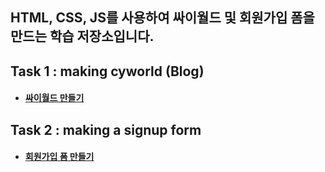 ## HTML, CSS, JS를 사용하여 싸이월드 및 회원가입 폼을 만드는 학습 저장소입니다.

## Task 1 : making cyworld (Blog)
- #### [싸이월드 만들기](https://github.com/jingyu9804/PRECAMP/tree/main/cyworld)

## Task 2 : making a signup form
- #### [회원가입 폼 만들기](https://github.com/jingyu9804/PRECAMP/tree/main/class/final)
